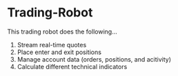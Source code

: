 # Trading-Robot

This trading robot does the following...
1) Stream real-time quotes
2) Place enter and exit positions
3) Manage account data (orders, positions, and acitivity)
4) Calculate different technical indicators
